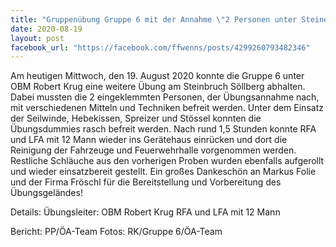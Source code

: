```yaml
---
title: "Gruppenübung Gruppe 6 mit der Annahme \"2 Personen unter Steine eingeklemmt\""
date: 2020-08-19
layout: post
facebook_url: "https://facebook.com/ffwenns/posts/4299260793482346"
---
```


Am heutigen Mittwoch, den 19. August 2020 konnte die Gruppe 6 unter OBM Robert Krug eine weitere Übung am Steinbruch Söllberg abhalten. 
Dabei mussten die 2 eingeklemmten Personen, der Übungsannahme nach, mit verschiedenen Mitteln und Techniken befreit werden. Unter dem Einsatz der Seilwinde, Hebekissen, Spreizer und Stössel konnten die Übungsdummies rasch befreit werden. Nach rund 1,5 Stunden konnte RFA und LFA mit 12 Mann wieder ins Gerätehaus einrücken und dort die Reinigung der Fahrzeuge und Feuerwehrhalle vorgenommen werden. Restliche Schläuche aus den vorherigen Proben wurden ebenfalls aufgerollt und wieder einsatzbereit gestellt. 
Ein großes Dankeschön an Markus Folie und der Firma Fröschl für die Bereitstellung und Vorbereitung des Übungsgeländes! 

Details:
Übungsleiter: OBM Robert Krug
RFA und LFA mit 12 Mann

Bericht: PP/ÖA-Team
Fotos: RK/Gruppe 6/ÖA-Team